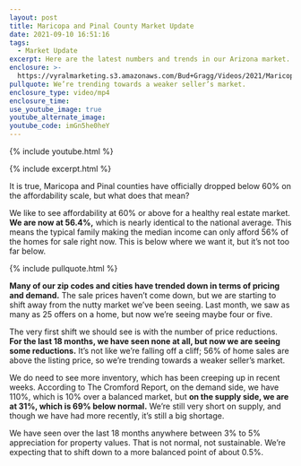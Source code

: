 ```yaml
---
layout: post
title: Maricopa and Pinal County Market Update
date: 2021-09-10 16:51:16
tags:
  - Market Update
excerpt: Here are the latest numbers and trends in our Arizona market.
enclosure: >-
  https://vyralmarketing.s3.amazonaws.com/Bud+Gragg/Videos/2021/Maricopa+and+Pinal+County+Market+Update.mp4
pullquote: We’re trending towards a weaker seller’s market.
enclosure_type: video/mp4
enclosure_time:
use_youtube_image: true
youtube_alternate_image:
youtube_code: imGn5he0heY
---
```

{% include youtube.html %}

{% include excerpt.html %}

It is true, Maricopa and Pinal counties have officially dropped below 60% on the affordability scale, but what does that mean?

We like to see affordability at 60% or above for a healthy real estate market. **We are now at 56.4%,** which is nearly identical to the national average. This means the typical family making the median income can only afford 56% of the homes for sale right now. This is below where we want it, but it’s not too far below.

{% include pullquote.html %}

**Many of our zip codes and cities have trended down in terms of pricing and demand.** The sale prices haven’t come down, but we are starting to shift away from the nutty market we’ve been seeing. Last month, we saw as many as 25 offers on a home, but now we’re seeing maybe four or five.

The very first shift we should see is with the number of price reductions. **For the last 18 months, we have seen none at all, but now we are seeing some reductions.** It’s not like we’re falling off a cliff; 56% of home sales are above the listing price, so we’re trending towards a weaker seller’s market.

We do need to see more inventory, which has been creeping up in recent weeks. According to The Cromford Report, on the demand side, we have 110%, which is 10% over a balanced market, but **on the supply side, we are at 31%, which is 69% below normal.** We’re still very short on supply, and though we have had more recently, it’s still a big shortage.

We have seen over the last 18 months anywhere between 3% to 5% appreciation for property values. That is not normal, not sustainable. We’re expecting that to shift down to a more balanced point of about 0.5%.
